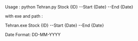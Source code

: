 Usage : python Tehran.py Stock {ID} --Start {Date} --End {Date} 

with exe and path :

Tehran.exe Stock {ID} --Start {Date} --End {Date}


Date Format: DD-MM-YYYY


